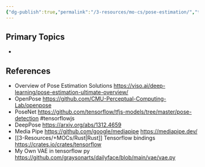 ```yaml
---
{"dg-publish":true,"permalink":"/3-resources/mo-cs/pose-estimation/","tags":["#ai","programming","📍_MOC","🔧_Technical","📥_New"],"updated":"2025-10-19T08:56:57.530-07:00"}
---
```


## Primary Topics
- 

## References
- Overview of Pose Estimation Solutions https://viso.ai/deep-learning/pose-estimation-ultimate-overview/
- OpenPose https://github.com/CMU-Perceptual-Computing-Lab/openpose
- PoseNet https://github.com/tensorflow/tfjs-models/tree/master/pose-detection #tensorflowjs
- DeepPose https://arxiv.org/abs/1312.4659
- Media Pipe https://github.com/google/mediapipe https://mediapipe.dev/
- [[3-Resources/+MOCs/Rust\|Rust]] Tensorflow bindings https://crates.io/crates/tensorflow
- My Own VAE in tensorflow py https://github.com/graysonarts/dailyface/blob/main/vae/vae.py